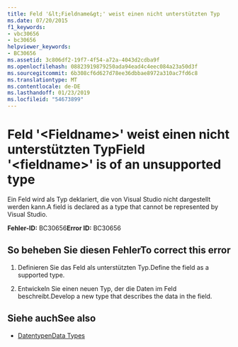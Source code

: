 ```yaml
---
title: Feld '&lt;Fieldname&gt;' weist einen nicht unterstützten Typ
ms.date: 07/20/2015
f1_keywords:
- vbc30656
- bc30656
helpviewer_keywords:
- BC30656
ms.assetid: 3c806df2-19f7-4f54-a72a-4043d2cdba9f
ms.openlocfilehash: 08823919879250ada94ead4c4eec084a23a50d3f
ms.sourcegitcommit: 6b308cf6d627d78ee36dbbae8972a310ac7fd6c8
ms.translationtype: MT
ms.contentlocale: de-DE
ms.lasthandoff: 01/23/2019
ms.locfileid: "54673899"
---
```

# <a name="field-ltfieldnamegt-is-of-an-unsupported-type"></a><span data-ttu-id="be7ea-102">Feld '&lt;Fieldname&gt;' weist einen nicht unterstützten Typ</span><span class="sxs-lookup"><span data-stu-id="be7ea-102">Field '&lt;fieldname&gt;' is of an unsupported type</span></span>
<span data-ttu-id="be7ea-103">Ein Feld wird als Typ deklariert, die von Visual Studio nicht dargestellt werden kann.</span><span class="sxs-lookup"><span data-stu-id="be7ea-103">A field is declared as a type that cannot be represented by Visual Studio.</span></span>  
  
 <span data-ttu-id="be7ea-104">**Fehler-ID:** BC30656</span><span class="sxs-lookup"><span data-stu-id="be7ea-104">**Error ID:** BC30656</span></span>  
  
## <a name="to-correct-this-error"></a><span data-ttu-id="be7ea-105">So beheben Sie diesen Fehler</span><span class="sxs-lookup"><span data-stu-id="be7ea-105">To correct this error</span></span>  
  
1.  <span data-ttu-id="be7ea-106">Definieren Sie das Feld als unterstützten Typ.</span><span class="sxs-lookup"><span data-stu-id="be7ea-106">Define the field as a supported type.</span></span>  
  
2.  <span data-ttu-id="be7ea-107">Entwickeln Sie einen neuen Typ, der die Daten im Feld beschreibt.</span><span class="sxs-lookup"><span data-stu-id="be7ea-107">Develop a new type that describes the data in the field.</span></span>  
  
## <a name="see-also"></a><span data-ttu-id="be7ea-108">Siehe auch</span><span class="sxs-lookup"><span data-stu-id="be7ea-108">See also</span></span>
- [<span data-ttu-id="be7ea-109">Datentypen</span><span class="sxs-lookup"><span data-stu-id="be7ea-109">Data Types</span></span>](../../visual-basic/language-reference/data-types/index.md)
